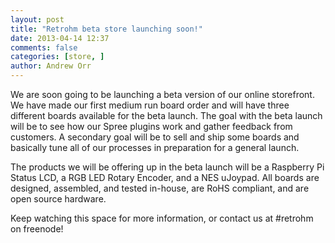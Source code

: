 ```yaml
---
layout: post
title: "Retrohm beta store launching soon!"
date: 2013-04-14 12:37
comments: false
categories: [store, ]
author: Andrew Orr
---
```


We are soon going to be launching a beta version of our online
storefront. We have made our first medium run board order and will have
three different boards available for the beta launch. The goal with the
beta launch will be to see how our Spree plugins work and gather
feedback from customers. A secondary goal will be to sell and ship some
boards and basically tune all of our processes in preparation for a
general launch.

The products we will be offering up in the beta launch will be a
Raspberry Pi Status LCD, a RGB LED Rotary Encoder, and a NES uJoypad.
All boards are designed, assembled, and tested in-house, are RoHS
compliant, and are open source hardware. 

Keep watching this space for more information, or contact us at #retrohm
on freenode!

